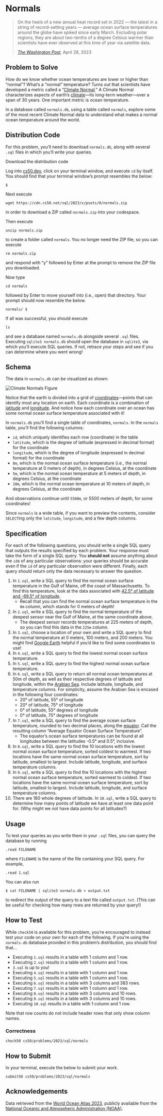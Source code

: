 Normals
=======

> On the heels of a new annual heat record set in 2022 — the latest in a string of record-setting years — average ocean surface temperatures around the globe have spiked since early March. Excluding polar regions, they are about two-tenths of a degree Celsius warmer than scientists have ever observed at this time of year via satellite data.
> 
> [_The Washington Post_](https://www.washingtonpost.com/climate-environment/2023/04/28/ocean-temperatures-heat-record-surge-climate/), April 28, 2023

Problem to Solve
----------------

How do we know whether ocean temperatures are lower or higher than “normal”? What’s a “normal” temperature? Turns out that scientists have developed a metric called a “[Climate Normal](https://www.noaa.gov/explainers/understanding-climate-normals).” A Climate Normal characterizes aspects of earth’s [climate](https://en.wikipedia.org/wiki/Climate)—its long-term weather—over a span of 30 years. One important metric is ocean temperature.

In a database called `normals.db`, using a table called `normals`, explore some of the most recent Climate Normal data to understand what makes a normal ocean temperature around the world.

Distribution Code
-----------------

For this problem, you’ll need to download `normals.db`, along with several `.sql` files in which you’ll write your queries.

Download the distribution code

Log into [cs50.dev](https://cs50.dev/), click on your terminal window, and execute `cd` by itself. You should find that your terminal window’s prompt resembles the below:

    $
    

Next execute

    wget https://cdn.cs50.net/sql/2023/x/psets/0/normals.zip
    

in order to download a ZIP called `normals.zip` into your codespace.

Then execute

    unzip normals.zip
    

to create a folder called `normals`. You no longer need the ZIP file, so you can execute

    rm normals.zip
    

and respond with “y” followed by Enter at the prompt to remove the ZIP file you downloaded.

Now type

    cd normals
    

followed by Enter to move yourself into (i.e., open) that directory. Your prompt should now resemble the below.

    normals/ $
    

If all was successful, you should execute

    ls
    

and see a database named `normals.db` alongside several `.sql` files. Executing `sqlite3 normals.db` should open the database in `sqlite3`, via which you’ll execute SQL queries. If not, retrace your steps and see if you can determine where you went wrong!

Schema
------

The data in `normals.db` can be visualized as shown:

![Climate Normals Figure](https://cs50.harvard.edu/sql/2023/psets/0/normals/normals.jpg)

Notice that the earth is divided into a grid of [coordinates](https://en.wikipedia.org/wiki/Geographic_coordinate_system)—points that can identify most any location on earth. Each coordinate is a combination of [latitude](https://en.wikipedia.org/wiki/Latitude) and [longitude](https://en.wikipedia.org/wiki/Longitude). And notice how each coordinate over an ocean has some normal ocean surface temperature associated with it!

In `normals.db` you’ll find a single table of coordinates, `normals`. In the `normals` table, you’ll find the following columns:

*   `id`, which uniquely identifies each row (coordinate) in the table
*   `latitude`, which is the degree of latitude (expressed in decimal format) for the coordinate
*   `longitude`, which is the degree of longitude (expressed in decimal format) for the coordinate
*   `0m`, which is the normal ocean surface temperature (i.e., the normal temperature at 0 meters of depth), in degrees Celsius, at the coordinate
*   `5m`, which is the normal ocean temperature at 5 meters of depth, in degrees Celsius, at the coordinate
*   `10m`, which is the normal ocean temperature at 10 meters of depth, in degrees Celsius, at the coordinate

And observations continue until `5500m`, or 5500 meters of depth, for some coordinates!

Since `normals` is a wide table, if you want to preview the contents, consider `SELECT`ing only the `latitude`, `longitude`, and a few depth columns.

Specification
-------------

For each of the following questions, you should write a single SQL query that outputs the results specified by each problem. Your response must take the form of a single SQL query. You **should not** assume anything about the `id`s of any particular observations: your queries should be accurate even if the `id` of any particular observation were different. Finally, each query should return only the data necessary to answer the question.

1.  In `1.sql`, write a SQL query to find the normal ocean surface temperature in the Gulf of Maine, off the coast of Massachusetts. To find this temperature, look at the data associated with [42.5° of latitude and -69.5° of longitude](https://earth.google.com/web/search/42.5,-69.5/@42.53059612,-70.06085518,-25.91667934a,332193.98637213d,35y,-61.00844387h,46.13637382t,0r/data=Ck4aJBIeGQAAAAAAQEVAIQAAAAAAYFHAKgo0Mi41LC02OS41GAIgASImCiQJ14PWOBzcRUARa3Ou0sBqREAZo3t-queTUMAhTWNBzMAfUsA).
    *   Recall that you can find the normal ocean surface temperature in the `0m` column, which stands for 0 meters of depth!
2.  In `2.sql`, write a SQL query to find the normal temperature of the deepest sensor near the Gulf of Maine, at the same coordinate above.
    *   The deepest sensor records temperatures at 225 meters of depth, so you can find this data in the `225m` column.
3.  In `3.sql`, choose a location of your own and write a SQL query to find the normal temperature at 0 meters, 100 meters, and 200 meters. You might find [Google Earth](https://earth.google.com) helpful if you’d like to find some coordinates to use!
4.  In `4.sql`, write a SQL query to find the lowest normal ocean surface temperature.
5.  In `5.sql`, write a SQL query to find the highest normal ocean surface temperature.
6.  In `6.sql`, write a SQL query to return all normal ocean temperatures at 50m of depth, as well as their respective degrees of latitude and longitude, within the [Arabian Sea](https://en.wikipedia.org/wiki/Arabian_Sea). Include latitude, longitude, and temperature columns. For simplicity, assume the Arabian Sea is encased in the following four coordinates:
    *   20° of latitude, 55° of longitude
    *   20° of latitude, 75° of longitude
    *   0° of latitude, 55° degrees of longitude
    *   0° of latitude, 75° degrees of longitude
7.  In `7.sql`, write a SQL query to find the average ocean surface temperature, rounded to two decimal places, along the [equator](https://en.wikipedia.org/wiki/Equator). Call the resulting column “Average Equator Ocean Surface Temperature”.
    *   The equator’s ocean surface temperatures can be found at all longitudes between the latitudes -0.5° and 0.5°, inclusive.
8.  In `8.sql`, write a SQL query to find the 10 locations with the lowest normal ocean surface temperature, sorted coldest to warmest. If two locations have the same normal ocean surface temperature, sort by latitude, smallest to largest. Include latitude, longitude, and surface temperature columns.
9.  In `9.sql`, write a SQL query to find the 10 locations with the highest normal ocean surface temperature, sorted warmest to coldest. If two locations have the same normal ocean surface temperature, sort by latitude, smallest to largest. Include latitude, longitude, and surface temperature columns.
10.  There are 180 whole degrees of latitude. In `10.sql`, write a SQL query to determine how many points of latitude we have at least one data point for. (Why might we not have data points for all latitudes?)

Usage
-----

To test your queries as you write them in your `.sql` files, you can query the database by running

    .read FILENAME
    

where `FILENAME` is the name of the file containing your SQL query. For example,

    .read 1.sql
    

You can also run

    $ cat FILENAME | sqlite3 normals.db > output.txt
    

to redirect the output of the query to a text file called `output.txt`. (This can be useful for checking how many rows are returned by your query!)

How to Test
-----------

While `check50` is available for this problem, you’re encouraged to instead test your code on your own for each of the following. If you’re using the `normals.db` database provided in this problem’s distribution, you should find that…

*   Executing `1.sql` results in a table with 1 column and 1 row.
*   Executing `2.sql` results in a table with 1 column and 1 row.
*   `3.sql` is up to you!
*   Executing `4.sql` results in a table with 1 column and 1 row.
*   Executing `5.sql` results in a table with 1 column and 1 row.
*   Executing `6.sql` results in a table with 3 columns and 383 rows.
*   Executing `7.sql` results in a table with 1 column and 1 row.
*   Executing `8.sql` results in a table with 3 columns and 10 rows.
*   Executing `9.sql` results in a table with 3 columns and 10 rows.
*   Executing `10.sql` results in a table with 1 column and 1 row.

Note that row counts do not include header rows that only show column names.

### Correctness

    check50 cs50/problems/2023/sql/normals
    

How to Submit
-------------

In your terminal, execute the below to submit your work.

    submit50 cs50/problems/2023/sql/normals
    

Acknowledgements
----------------

Data retrieved from the [World Ocean Atlas 2023](https://www.ncei.noaa.gov/access/world-ocean-atlas-2023/bin/woa23.pl), publicly available from the [National Oceanic and Atmospheric Administration (NOAA)](https://www.noaa.gov/).